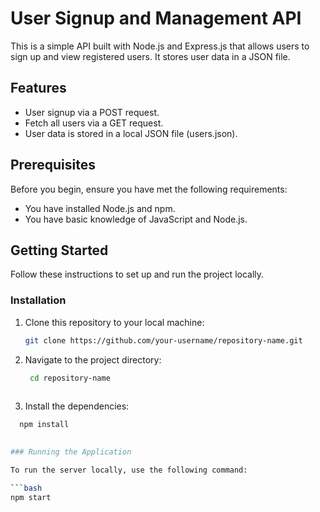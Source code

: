 # User Signup and Management API

This is a simple API built with Node.js and Express.js that allows users to sign up and view registered users. It stores user data in a JSON file.

## Features

- User signup via a POST request.
- Fetch all users via a GET request.
- User data is stored in a local JSON file (users.json).

## Prerequisites

Before you begin, ensure you have met the following requirements:

- You have installed Node.js and npm.
- You have basic knowledge of JavaScript and Node.js.

## Getting Started

Follow these instructions to set up and run the project locally.

### Installation

1. Clone this repository to your local machine:

    ```bash
    git clone https://github.com/your-username/repository-name.git
    

2. Navigate to the project directory:

   ```bash
    cd repository-name
    

3. Install the dependencies:

  ```bash
    npm install
    

### Running the Application

To run the server locally, use the following command:

```bash
npm start
